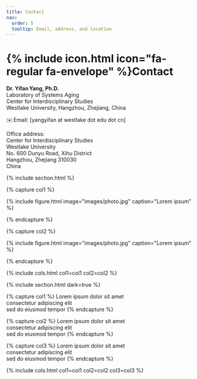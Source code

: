 ```yaml
---
title: Contact
nav:
  order: 5
  tooltip: Email, address, and location
---
```


# {% include icon.html icon="fa-regular fa-envelope" %}Contact

**Dr. Yifan Yang, Ph.D.**  
Laboratory of Systems Aging  
Center for Interdisciplinary Studies  
Westlake University, Hangzhou, Zhejiang, China

✉️ Email: [yangyifan at westlake dot edu dot cn]

Office address:  
Center for Interdisciplinary Studies  
Westlake University  
No. 600 Dunyu Road, Xihu District  
Hangzhou, Zhejiang 310030  
China

{% include section.html %}

{% capture col1 %}

{%
  include figure.html
  image="images/photo.jpg"
  caption="Lorem ipsum"
%}

{% endcapture %}

{% capture col2 %}

{%
  include figure.html
  image="images/photo.jpg"
  caption="Lorem ipsum"
%}

{% endcapture %}

{% include cols.html col1=col1 col2=col2 %}

{% include section.html dark=true %}

{% capture col1 %}
Lorem ipsum dolor sit amet  
consectetur adipiscing elit  
sed do eiusmod tempor
{% endcapture %}

{% capture col2 %}
Lorem ipsum dolor sit amet  
consectetur adipiscing elit  
sed do eiusmod tempor
{% endcapture %}

{% capture col3 %}
Lorem ipsum dolor sit amet  
consectetur adipiscing elit  
sed do eiusmod tempor
{% endcapture %}

{% include cols.html col1=col1 col2=col2 col3=col3 %}
